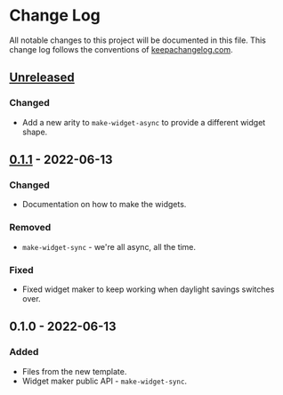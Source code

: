 # Change Log
All notable changes to this project will be documented in this file. This change log follows the conventions of [keepachangelog.com](http://keepachangelog.com/).

## [Unreleased]
### Changed
- Add a new arity to `make-widget-async` to provide a different widget shape.

## [0.1.1] - 2022-06-13
### Changed
- Documentation on how to make the widgets.

### Removed
- `make-widget-sync` - we're all async, all the time.

### Fixed
- Fixed widget maker to keep working when daylight savings switches over.

## 0.1.0 - 2022-06-13
### Added
- Files from the new template.
- Widget maker public API - `make-widget-sync`.

[Unreleased]: https://sourcehost.site/your-name/wbc-app/compare/0.1.1...HEAD
[0.1.1]: https://sourcehost.site/your-name/wbc-app/compare/0.1.0...0.1.1
